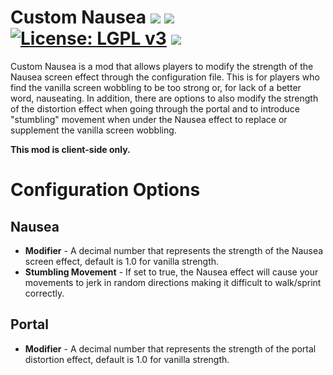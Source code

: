 # Custom Nausea [![](http://cf.way2muchnoise.eu/versions/custom-nausea.svg)](https://www.curseforge.com/minecraft/mc-mods/custom-nausea) [![](http://cf.way2muchnoise.eu/short_custom-nausea_downloads.svg)](https://www.curseforge.com/minecraft/mc-mods/custom-nausea/files) [![License: LGPL v3](https://img.shields.io/badge/License-LGPL%20v3-blue.svg?&style=flat-square)](https://www.gnu.org/licenses/lgpl-3.0) [![](https://img.shields.io/discord/500852157503766538.svg?color=green&label=Discord&style=flat-square)](https://discord.gg/JWgrdwt)

Custom Nausea is a mod that allows players to modify the strength of the Nausea screen effect through the configuration file. This is for players who find the vanilla screen wobbling to be too strong or, for lack of a better word, nauseating. In addition, there are options to also modify the strength of the distortion effect when going through the portal and to introduce "stumbling" movement when under the Nausea effect to replace or supplement the vanilla screen wobbling.

**This mod is client-side only.**

# Configuration Options

## Nausea
* **Modifier** - A decimal number that represents the strength of the Nausea 
screen effect, default is 1.0 for vanilla strength.
* **Stumbling Movement** - If set to true, the Nausea effect will cause your 
movements to jerk in random directions making it difficult to walk/sprint correctly.


## Portal
* **Modifier** - A decimal number that represents the strength of the portal 
distortion effect, default is 1.0 for vanilla strength.


